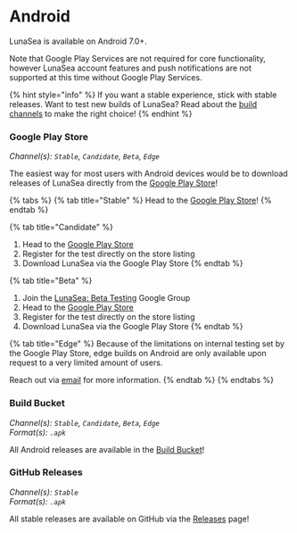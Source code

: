 # Android

LunaSea is available on Android 7.0+.

Note that Google Play Services are not required for core functionality, however LunaSea account features and push notifications are not supported at this time without Google Play Services.

{% hint style="info" %}
If you want a stable experience, stick with stable releases. Want to test new builds of LunaSea? Read about the [build channels](../getting-started/build-channels.md) to make the right choice!
{% endhint %}

### Google Play Store

_Channel(s): `Stable`, `Candidate`, `Beta`, `Edge`_

The easiest way for most users with Android devices would be to download releases of LunaSea directly from the [Google Play Store](https://www.lunasea.app/playstore)!

{% tabs %}
{% tab title="Stable" %}
Head to the [Google Play Store](https://www.lunasea.app/playstore)!
{% endtab %}

{% tab title="Candidate" %}
1. Head to the [Google Play Store](https://www.lunasea.app/playstore)
2. Register for the test directly on the store listing
3. Download LunaSea via the Google Play Store
{% endtab %}

{% tab title="Beta" %}
1. Join the [LunaSea: Beta Testing](https://groups.google.com/g/lunasea-beta-test) Google Group
2. Head to the [Google Play Store](https://www.lunasea.app/playstore)
3. Register for the test directly on the store listing
4. Download LunaSea via the Google Play Store
{% endtab %}

{% tab title="Edge" %}
Because of the limitations on internal testing set by the Google Play Store, edge builds on Android are only available upon request to a very limited amount of users.

Reach out via [email](https://docs.lunasea.appmailto:hello@lunasea.app/) for more information.
{% endtab %}
{% endtabs %}

### Build Bucket

_Channel(s): `Stable`, `Candidate`, `Beta`, `Edge`_\
_Format(s): `.apk`_

All Android releases are available in the [Build Bucket](https://builds.lunasea.app/#latest/)!

### GitHub Releases

_Channel(s): `Stable`_\
_Format(s): `.apk`_

All stable releases are available on GitHub via the [Releases](https://github.com/JagandeepBrar/LunaSea/releases) page!
